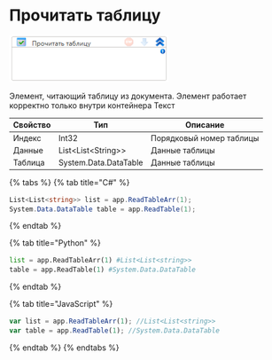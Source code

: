 # Прочитать таблицу

![](../../../../resources/activities/basic/myoffice/text/image-506.png)

Элемент, читающий таблицу из документа. Элемент работает корректно только внутри контейнера Текст

| Свойство | Тип                   | Описание                 |
| -------- | --------------------- | ------------------------ |
| Индекс   | Int32                 | Порядковый номер таблицы |
| Данные   | List\<List\<String>>  | Данные таблицы           |
| Таблица  | System.Data.DataTable | Данные таблицы           |

{% tabs %}
{% tab title="C#" %}
```csharp
List<List<string>> list = app.ReadTableArr(1);
System.Data.DataTable table = app.ReadTable(1);
```
{% endtab %}

{% tab title="Python" %}
```python
list = app.ReadTableArr(1) #List<List<string>>
table = app.ReadTable(1) #System.Data.DataTable
```
{% endtab %}

{% tab title="JavaScript" %}
```javascript
var list = app.ReadTableArr(1); //List<List<string>>
var table = app.ReadTable(1); //System.Data.DataTable
```
{% endtab %}
{% endtabs %}
